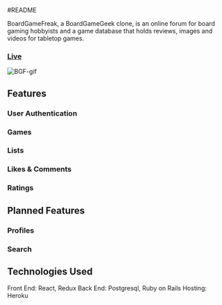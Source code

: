 #README

BoardGameFreak, a BoardGameGeek clone, is an online forum for board gaming hobbyists and a game database that holds reviews, images and videos for tabletop games.

### [Live](https://board-game-freak1.herokuapp.com/#/)

![BGF-gif](./app/assets/images/boardgame.gif)

## Features
### User Authentication
### Games
### Lists
### Likes & Comments
### Ratings

## Planned Features
### Profiles
### Search

## Technologies Used
Front End: React, Redux
Back End: Postgresql, Ruby on Rails
Hosting: Heroku
